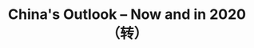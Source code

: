 ---
layout: post
title: China's Outlook – Now and in 2020（转） 
description: "hhhhhhhhhhhhhhhhhhhhhhhhhhhhhhhhhh"
link: http://rhg.com/notes/chinas-outlook-now-and-in-2020
category: Economics
tags: [China,Economy]
share: true
---